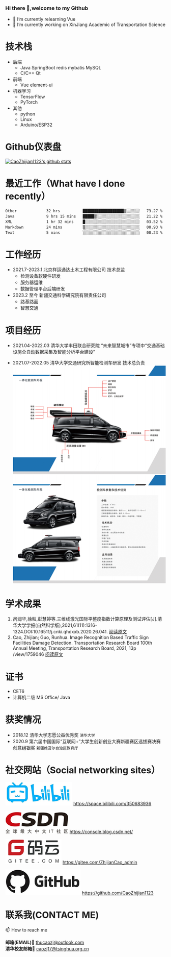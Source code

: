 ### Hi there 👋,welcome to my Github

- 🌱 I’m currently relearning Vue 
- 🔭 I’m currently working on XinJiang Academic of Transportation Science

# 技术栈
* 后端
  * Java SpringBoot  redis mybatis MySQL
  * C/C++ Qt
* 前端
  * Vue element-ui
* 机器学习
  * TensorFlow
  * PyTorch
* 其他
    * python
    * Linux
    * Arduino/ESP32

<!--

这里时注释，Github主页上不会显示

**CaoZhijian1123/CaoZhijian1123** is a ✨ _special_ ✨ repository because its `README.md` (this file) appears on your GitHub profile.

Here are some ideas to get you started:

- 🔭 I’m currently working on ...
- 🌱 I’m currently learning ...
- 👯 I’m looking to collaborate on ...
- 🤔 I’m looking for help with ...
- 💬 Ask me about ...
- 📫 How to reach me: ...
- 😄 Pronouns: ...
- ⚡ Fun fact: ...

github-readme-stats
github-readme-stats 可以在你的 README 中 获取动态生成的 GitHub 统计信息！

要显示上面的那种GitHub 统计卡片，只需要将下面这行代码复制到你的 markdown 文件中，简单如此！ 更改 ?username= 的值为你的 GitHub 用户名。

[![Anurag's github stats](https://github-readme-stats.vercel.app/api?username=anuraghazra)](https://github.com/anuraghazra/github-readme-stats)
1
此外，还可以选择显示的主题模式，在后面调用?theme=THEME_NAME 参数就可以了，内置了很多。如下：

dark, radical, merko, gruvbox, tokyonight, onedark, cobalt, synthwave, highcontrast, dracula

-->

# Github仪表盘

[![CaoZhijian1123's github stats](https://github-readme-stats.vercel.app/api?username=CaoZhijian1123&theme=radical)](https://github-readme-stats.vercel.app/api?username=CaoZhijian1123&theme=radical)

# 最近工作（What have I done recently）



<!--START_SECTION:waka-->

```txt
Other             32 hrs          ██████████████████▒░░░░░░   73.27 %
Java              9 hrs 15 mins   █████▒░░░░░░░░░░░░░░░░░░░   21.22 %
XML               1 hr 32 mins    █░░░░░░░░░░░░░░░░░░░░░░░░   03.52 %
Markdown          24 mins         ▒░░░░░░░░░░░░░░░░░░░░░░░░   00.93 %
Text              5 mins          ░░░░░░░░░░░░░░░░░░░░░░░░░   00.23 %
```

<!--END_SECTION:waka-->

# 工作经历
* 2021.7-2023.1 北京祥运通达土木工程有限公司 技术总监
  * 检测设备软硬件研发
  * 服务器运维
  * 数据管理平台后端研发
* 2023.2 至今 新疆交通科学研究院有限责任公司
  * 路基路面
  * 智慧交通 

# 项目经历
* 2021.04-2022.03  清华大学丰田联合研究院  “未来智慧城市”专项中“交通基础设施全自动数据采集及智能分析平台建设”



* 2021.07-2022.05  清华大学交通研究所智能检测车研发 技术总负责
![car1](README.assets/car1.png)
![car2](README.assets/car2.png)

# 学术成果
1. 呙润华,徐粒,彭慧婷等.三维线激光国际平整度指数计算原理及测试评估[J].清华大学学报(自然科学版),2021,61(11):1316-1324.DOI:10.16511/j.cnki.qhdxxb.2020.26.041. 
[阅读原文](paper/CalculationPrincipleAndTestEvaluationOfIRIof3DlineLaser.pdf)
2. Cao, Zhijian; Guo, Runhua. Image Recognition Based Traffic Sign Facilities Damage Detection. Transportation Research Board 100th Annual Meeting, Transportation Research Board, 2021, 13p
/view/1759046 [阅读原文](paper/ImageRecognitionBasedTrafficSignFacilitiesDamageDetection.pdf)

# 证书
* CET6
* 计算机二级 MS Office/ Java

# 获奖情况
* 2018.12 清华大学志愿公益优秀奖 `清华大学`
* 2020.9 第六届中国国际“互联网+”大学生创新创业大赛新疆赛区选拔赛决赛 创意组银奖 `新疆维吾尔自治区教育厅`

# 社交网站（Social networking sites）



![bilibili](README.assets/bilibili.png)     https://space.bilibili.com/350683936



![CSDN](README.assets/csdn.png)     https://console.blog.csdn.net/



![gitee.com](README.assets/gitee.png)     https://gitee.com/ZhijianCao_admin



![GitHub](README.assets/GitHub.png)     https://github.com/CaoZhijian1123



# 联系我(CONTACT ME)

📫 How to reach me

**邮箱(EMAIL)**:email:  thucaozj@outlook.com  <br/>
**清华校友邮箱**:email:  caozj17@tsinghua.org.cn